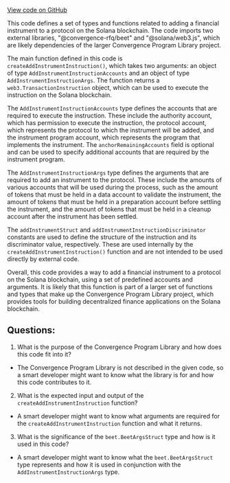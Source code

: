[View code on GitHub](https://github.com/convergence-rfq/convergence-program-library/rfq/js/generated/instructions/addInstrument.d.ts)

This code defines a set of types and functions related to adding a financial instrument to a protocol on the Solana blockchain. The code imports two external libraries, "@convergence-rfq/beet" and "@solana/web3.js", which are likely dependencies of the larger Convergence Program Library project.

The main function defined in this code is `createAddInstrumentInstruction()`, which takes two arguments: an object of type `AddInstrumentInstructionAccounts` and an object of type `AddInstrumentInstructionArgs`. The function returns a `web3.TransactionInstruction` object, which can be used to execute the instruction on the Solana blockchain.

The `AddInstrumentInstructionAccounts` type defines the accounts that are required to execute the instruction. These include the authority account, which has permission to execute the instruction, the protocol account, which represents the protocol to which the instrument will be added, and the instrument program account, which represents the program that implements the instrument. The `anchorRemainingAccounts` field is optional and can be used to specify additional accounts that are required by the instrument program.

The `AddInstrumentInstructionArgs` type defines the arguments that are required to add an instrument to the protocol. These include the amounts of various accounts that will be used during the process, such as the amount of tokens that must be held in a data account to validate the instrument, the amount of tokens that must be held in a preparation account before settling the instrument, and the amount of tokens that must be held in a cleanup account after the instrument has been settled.

The `addInstrumentStruct` and `addInstrumentInstructionDiscriminator` constants are used to define the structure of the instruction and its discriminator value, respectively. These are used internally by the `createAddInstrumentInstruction()` function and are not intended to be used directly by external code.

Overall, this code provides a way to add a financial instrument to a protocol on the Solana blockchain, using a set of predefined accounts and arguments. It is likely that this function is part of a larger set of functions and types that make up the Convergence Program Library project, which provides tools for building decentralized finance applications on the Solana blockchain.
## Questions: 
 1. What is the purpose of the Convergence Program Library and how does this code fit into it?
- The Convergence Program Library is not described in the given code, so a smart developer might want to know what the library is for and how this code contributes to it.

2. What is the expected input and output of the `createAddInstrumentInstruction` function?
- A smart developer might want to know what arguments are required for the `createAddInstrumentInstruction` function and what it returns.

3. What is the significance of the `beet.BeetArgsStruct` type and how is it used in this code?
- A smart developer might want to know what the `beet.BeetArgsStruct` type represents and how it is used in conjunction with the `AddInstrumentInstructionArgs` type.